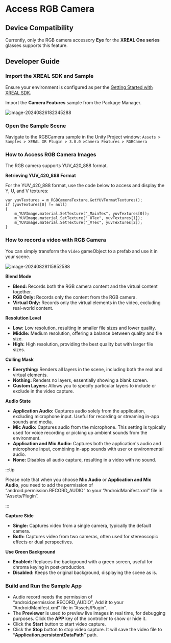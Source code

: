 # Access RGB Camera

## Device Compatibility

Currently, only the RGB camera accessory **Eye** for the **XREAL One series** glasses supports this feature.

## Developer Guide

### Import the XREAL SDK and Sample 

Ensure your environment is configured as per the [Getting Started with XREAL SDK](./01_Getting%20Started%20with%20XREAL%20SDK.md).

Import the **Camera Features** sample from the Package Manager.

![image-20240826182345288](https://pub-8dffc52979c34362aa2dbe3a43f0792a.r2.dev/image-20240826182345288.png)

### Open the Sample Scene

Navigate to the RGBCamera sample in the Unity Project window: `Assets > Samples > XERAL XR Plugin > 3.0.0 >Camera Features > RGBCamera`

### How to Access RGB Camera Images

The RGB camera supports YUV_420_888 format.

**Retrieving YUV_420_888 Format**

For the YUV_420_888 format, use the code below to access and display the Y, U, and V textures:

```
var yuvTextures = m_RGBCameraTexture.GetYUVFormatTextures();
if (yuvTextures[0] != null)
{
    m_YUVImage.material.SetTexture("_MainTex", yuvTextures[0]);
    m_YUVImage.material.SetTexture("_UTex", yuvTextures[1]);
    m_YUVImage.material.SetTexture("_VTex", yuvTextures[2]);
}
```

### How to record a video with RGB Camera

You can simply transform the `Video` gameObject to a prefab and use it in your scene.

![image-20240828115852588](https://pub-8dffc52979c34362aa2dbe3a43f0792a.r2.dev/image-20240828115852588.png)

**Blend Mode**

- **Blend:** Records both the RGB camera content and the virtual content together.
- **RGB Only:** Records only the content from the RGB camera.
- **Virtual Only:** Records only the virtual elements in the video, excluding real-world content.

**Resolution Level**

- **Low:** Low resolution, resulting in smaller file sizes and lower quality.
- **Middle:** Medium resolution, offering a balance between quality and file size.
- **High:** High resolution, providing the best quality but with larger file sizes.

**Culling Mask**

- **Everything:** Renders all layers in the scene, including both the real and virtual elements.
- **Nothing:** Renders no layers, essentially showing a blank screen.
- **Custom Layers:** Allows you to specify particular layers to include or exclude in the video capture.

**Audio State**

- **Application Audio:** Captures audio solely from the application, excluding microphone input. Useful for recording or streaming in-app sounds and media.
- **Mic Audio:** Captures audio from the microphone. This setting is typically used for voice recording or picking up ambient sounds from the environment.
- **Application and Mic Audio:** Captures both the application's audio and microphone input, combining in-app sounds with user or environmental audio.
- **None:** Disables all audio capture, resulting in a video with no sound.

:::tip

Please note that when you choose **Mic Audio** or **Application and Mic Audio**, you need to add the permission of “android.permission.RECORD_AUDIO” to your “AndroidManifest.xml” file in “Assets/Plugin”.

:::

**Capture Side**

- **Single:** Captures video from a single camera, typically the default camera.
- **Both:** Captures video from two cameras, often used for stereoscopic effects or dual perspectives.

**Use Green Background**

- **Enabled:** Replaces the background with a green screen, useful for chroma keying in post-production.
- **Disabled:** Keeps the original background, displaying the scene as is.

### Build and Run the Sample App

- Audio record needs the permission of “android.permission.RECORD_AUDIO”, Add it to your “AndroidManifest.xml” file in “Assets/Plugin”.
- The **Previewer** is used to preview live images in real time, for debugging purposes. Click the **APP** key of the controller to show or hide it.
- Click the **Start** button to start video capture.
- Click the **Stop** button to stop video capture. It will save the video file to **“Application.persistentDataPath”** path.
